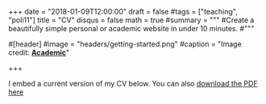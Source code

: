+++
date = "2018-01-09T12:00:00"
draft = false
#tags = ["teaching", "poli11"]
title = "CV"
disqus = false
math = true
#summary = """
#Create a beautifully simple personal or academic website in under 10 minutes. 
#"""
  
#[header]
#image = "headers/getting-started.png"
#caption = "Image credit: [**Academic**](https://github.com/gcushen/hugo-academic/)"

+++

I embed a current version of my CV below. You can also [download the PDF here](https://inbokrhee.com/files/Rhee_CV.pdf)